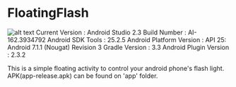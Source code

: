 # FloatingFlash
![alt text](https://drive.google.com/file/d/0B2Zc8p8clH74NmNrcjJJbGxtT2c/view?usp=sharing)
Current Version : Android Studio 2.3
Build Number : AI-162.3934792
Android SDK Tools : 25.2.5
Android Platform Version : API 25: Android 7.1.1 (Nougat) Revision 3
Gradle Version : 3.3
Android Plugin Version : 2.3.2


This is a simple floating activity to control your android phone's flash light.
APK(app-release.apk) can be found on 'app' folder.
